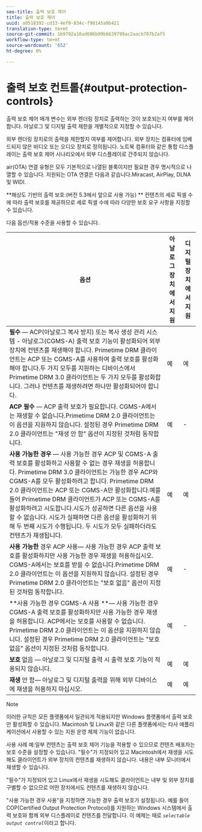 ```yaml
---
seo-title: 출력 보호 제어
title: 출력 보호 제어
uuid: a0518392-cd33-4ef0-834c-f90145a9b421
translation-type: tm+mt
source-git-commit: 1b9792a10ad606b99b6639799ac2aacb707b2af5
workflow-type: tm+mt
source-wordcount: '652'
ht-degree: 0%

---
```



# 출력 보호 컨트롤{#output-protection-controls}

출력 보호 제어 매개 변수는 외부 렌더링 장치로 출력하는 것이 보호되는지 여부를 제어합니다. 아날로그 및 디지털 출력 제한을 개별적으로 지정할 수 있습니다.

외부 렌더링 장치로의 출력을 제한할지 여부를 제어합니다. 외부 장치는 컴퓨터에 임베드되지 않은 비디오 또는 오디오 장치로 정의됩니다. 노트북 컴퓨터와 같은 통합 디스플레이는 출력 보호 제어 시나리오에서 외부 디스플레이로 간주되지 않습니다.

air(OTA) 연결 유형은 모두 기본적으로 나열된 블록이지만 필요한 경우 명시적으로 나열할 수 있습니다. 지원되는 OTA 연결은 다음과 같습니다.Miracast, AirPlay, DLNA 및 WIDI.

**해상도 기반의 출력 보호:(버전 5.3에서 앞으로 사용 가능) ** 컨텐츠의 세로 픽셀 수에 따라 출력 보호를 제공하므로 세로 픽셀 수에 따라 다양한 보호 요구 사항을 지정할 수 있습니다.

다음 옵션/적용 수준을 사용할 수 있습니다.

| 옵션 | 아날로그 장치에서 지원 | 디지털 장치에서 지원 |
|---|---|---|
| **필수** — ACP(아날로그 복사 방지) 또는 복사 생성 관리 시스템 - 아날로그(CGMS-A) 출력 보호 기능이 활성화되어 외부 장치에 컨텐츠를 재생해야 합니다. Primetime DRM 클라이언트는 ACP 또는 CGMS-A를 사용하여 출력 보호를 활성화해야 합니다.두 가지 모두를 지원하는 디바이스에서 Primetime DRM 3.0 클라이언트는 두 가지 모두를 활성화합니다. 그러나 컨텐츠를 재생하려면 하나만 활성화되어야 합니다. | 예 | 예 |
| **ACP 필수** — ACP 출력 보호가 필요합니다. CGMS-A에서는 재생할 수 없습니다.Primetime DRM 2.0 클라이언트는 이 옵션을 지원하지 않습니다. 설정된 경우 Primetime DRM 2.0 클라이언트는 &quot;재생 안 함&quot; 옵션이 지정된 것처럼 동작합니다. | 예 | - |
| **사용 가능한 경우** — 사용 가능한 경우 ACP 및 CGMS-A 출력 보호를 활성화하고 사용할 수 없는 경우 재생을 허용합니다. Primetime DRM 3.0 클라이언트는 가능한 경우 ACP와 CGMS-A를 모두 활성화하려고 합니다. Primetime DRM 2.0 클라이언트는 ACP 또는 CGMS-A만 활성화합니다.예를 들어 Primetime DRM 클라이언트가 ACP 또는 CGMS-A를 활성화하려고 시도합니다.시도가 성공하면 다른 옵션을 사용할 수 없습니다. 시도가 실패하면 다른 옵션을 활성화하기 위해 두 번째 시도가 수행됩니다. 두 시도가 모두 실패하더라도 컨텐츠가 재생됩니다. | 예 | 예 |
| **사용 가능한**  경우 ACP 사용— 사용 가능한 경우 ACP 출력 보호를 활성화하지만 사용 가능한 경우 재생을 허용하십시오. CGMS-A에서는 보호를 받을 수 없습니다.Primetime DRM 2.0 클라이언트는 이 옵션을 지원하지 않습니다. 설정된 경우 Primetime DRM 2.0 클라이언트는 &quot;보호 없음&quot; 옵션이 지정된 것처럼 동작합니다. | 예 | - |
| **사용 가능한 경우 CGMS-A 사용 **— 사용 가능한 경우 CGMS-A 출력 보호를 활성화하지만 사용 가능한 경우 재생을 허용합니다. ACP에서는 보호를 사용할 수 없습니다. Primetime DRM 2.0 클라이언트는 이 옵션을 지원하지 않습니다. 설정된 경우 Primetime DRM 2.0 클라이언트는 &quot;보호 없음&quot; 옵션이 지정된 것처럼 동작합니다. | 예 | - |
| **보호**  없음 — 아날로그 및 디지털 출력 시 출력 보호 기능이 적용되지 않습니다. | 예 | 예 |
| **재생**  안 함— 아날로그 및 디지털 출력을 위해 외부 디바이스에 재생을 허용하지 마십시오. | 예 | 예 |

>[!NOTE]
>
>이러한 규칙은 모든 플랫폼에서 일관되게 적용되지만 Windows 플랫폼에서 출력 보호만 활성화할 수 있습니다. Macintosh 및 Linux와 같은 다른 플랫폼에서는 타사 애플리케이션에서 사용할 수 있는 지원 운영 체제 기능이 없습니다.

사용 사례 예:일부 컨텐츠는 출력 보호 제어 기능을 적용할 수 있으므로 컨텐츠 배포자는 보호 수준을 설정할 수 있습니다. &quot;필수&quot;가 지정되어 있고 Macintosh에서 재생을 시도해도 클라이언트가 외부 장치의 컨텐츠를 재생하지 않습니다. 내용은 내부 모니터에서 재생할 수 있습니다.

&quot;필수&quot;가 지정되어 있고 Linux에서 재생을 시도해도 클라이언트는 내부 및 외부 장치를 구별할 수 없으므로 어떤 장치에서도 컨텐츠를 재생하지 않습니다.

&quot;사용 가능한 경우 사용&quot;을 지정하면 가능한 경우 출력 보호가 설정됩니다. 예를 들어 COP(Certified Output Protection Protocol)를 지원하는 Windows 시스템에서 출력 보호와 함께 외부 디스플레이로 컨텐츠를 전달합니다. 이 예제는 때로 *`selectable output control`*&#x200B;이라고 합니다.
